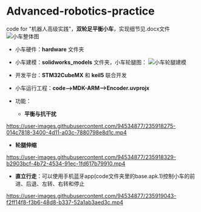 # Advanced-robotics-practice
code for "机器人高级实践"，**双轮足平衡小车**，实现细节见.docx文件  
![小车整体图](https://user-images.githubusercontent.com/94534877/235895798-fc54c04c-5c32-4897-a726-9d7f75611a4f.png)

* 小车硬件：**hardware** 文件夹
* 小车建模：**solidworks_models** 文件夹，小车轮腿图：
![小车轮腿建模](https://user-images.githubusercontent.com/94534877/235896041-742812f2-2bc9-4250-befa-57f983a630e0.png)

* 开发平台：**STM32CubeMX** 和 **keil5** 联合开发
* 小车运行工程：**code-->MDK-ARM-->Encoder.uvprojx**
* 功能：
  * **平衡与抗干扰**
  

https://user-images.githubusercontent.com/94534877/235918275-014c7818-3400-4d11-a03c-7880798e8d1c.mp4

  * **轮腿伸缩**
  


https://user-images.githubusercontent.com/94534877/235918329-b2903bcf-4b72-4534-91ec-1fd617b79910.mp4

  * **直立行走**：可以使用手机蓝牙app(code文件夹里的base.apk.1)控制小车的前进、后退、左转、右转和停止


https://user-images.githubusercontent.com/94534877/235919043-f2ff14f8-f3b6-48d8-b337-52a1ab3aed3c.mp4

